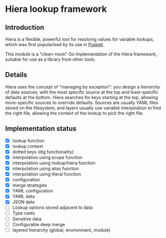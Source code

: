 # Hiera lookup framework

## Introduction

Hiera is a flexible, powerful tool for resolving values for variable lookups, which was first popularised by its use in [Puppet](https://puppet.com/docs/puppet/5.5/hiera.html).

This module is a "clean-room" Go implementation of the Hiera framework, suitable for use as a library from other tools.

## Details

Hiera uses the concept of "managing by exception": you design a *hierarchy* of data sources, with the most specific source at the top and  least-specific defaults at the bottom. Hiera searches for keys starting at the top, allowing more-specific sources to override defaults. Sources are usually YAML files stored on the filesystem, and layers usually use variable interpolation to find the right file, allowing the context of the lookup to pick the right file.

## Implementation status

* [x] lookup function
* [x] lookup context
* [x] dotted keys (dig functionality)
* [x] interpolation using scope function
* [x] interpolation using lookup/hiera function
* [x] interpolation using alias function
* [x] interpolation using literal function
* [x] configuration
* [x] merge strategies
* [x] YAML configuration
* [x] YAML data
* [x] JSON data
* [ ] Lookup options stored adjacent to data
* [ ] Type casts
* [ ] Sensitive data
* [ ] Configurable deep merge
* [ ] layered hierarchy (global, environment, module)
